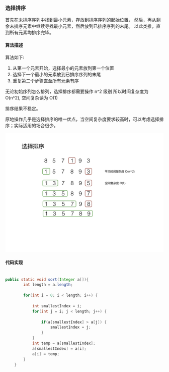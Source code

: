 ### 选择排序

首先在未排序序列中找到最小元素，存放到排序序列的起始位置，
然后，再从剩余未排序元素中继续寻找最小元素，然后放到已排序序列的末尾。
以此类推，直到所有元素均排序完毕。


#### 算法描述

算法如下:
1. 从第一个元素开始，选择最小的元素放到第一个位置
2. 选择下一个最小的元素放到已排序序列的末尾
3. 重复第二个步骤直至所有元素有序

无论初始序列怎么排列，选择排序都需要操作 n^2 级别
所以时间复杂度为 O(n^2), 空间复杂读为 O(1)

排序结果不稳定。

原地操作几乎是选择排序的唯一优点，当空间复杂度要求较高时，可以考虑选择排序；实际适用的场合很少。

![算法图示](selection.png)


#### 代码实现

```java

public static void sort(Integer a[]){
        int length = a.length;

        for(int i = 0; i < length; i++) {

            int smallestIndex = i;
            for(int j = i; j < length; j++) {

                if(a[smallestIndex] > a[j]) {
                    smallestIndex = j;
                }
            }
            int temp = a[smallestIndex];
            a[smallestIndex] = a[i];
            a[i] = temp;
        }
    }

```
